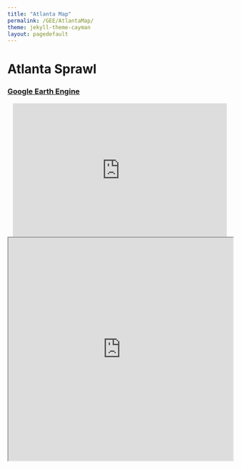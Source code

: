 ```yaml
---
title: "Atlanta Map"
permalink: /GEE/AtlantaMap/
theme: jekyll-theme-cayman
layout: pagedefault
---
```


# Atlanta Sprawl
### [Google Earth Engine](https://samantho.users.earthengine.app/view/atlanta-sprawl "Due to Earth Engine Apps being experimental, not all layers are visible, however the yearly layers with the settlements data for the Atlanta area are available.")

<html>
  <center>
  <iframe src="https://docs.google.com/presentation/d/e/2PACX-1vRs65J7ItHmg4ZwsvyBmHppsMMfOjv7oNfiXG1JXSELti3sg-5jlnsbMRpN13mek5wJQjvet1kudLOI/embed?start=false&loop=false&delayms=3000" frameborder="0" width="480" height="299" allowfullscreen="true" mozallowfullscreen="true" webkitallowfullscreen="true"></iframe>
  <br>
  <iframe src="https://docs.google.com/document/d/e/2PACX-1vQ2y4Gel0OtMYEVVi-eT-Wh9Yxk_eIy6xNOgBLGZfoap5NKFY7JKReU_N-13hShYVCAnYqEhMjZQaLX/pub?embedded=true" width="100%" height="500px"></iframe>
  </center>
</html>
